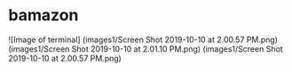 # bamazon

![Image of terminal]
(images1/Screen Shot 2019-10-10 at 2.00.57 PM.png)
(images1/Screen Shot 2019-10-10 at 2.01.10 PM.png)
(images1/Screen Shot 2019-10-10 at 2.00.57 PM.png)
